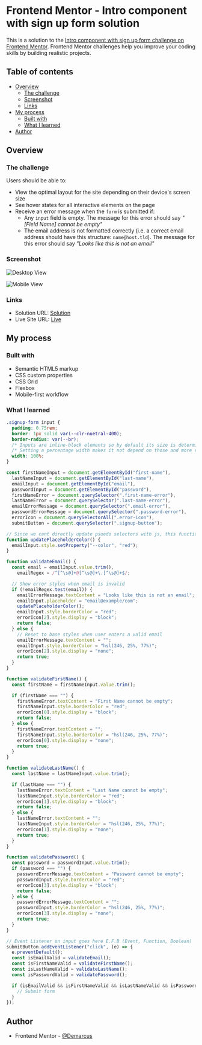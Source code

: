 # Frontend Mentor - Intro component with sign up form solution

This is a solution to the [Intro component with sign up form challenge on Frontend Mentor](https://www.frontendmentor.io/challenges/intro-component-with-signup-form-5cf91bd49edda32581d28fd1). Frontend Mentor challenges help you improve your coding skills by building realistic projects.

## Table of contents

- [Overview](#overview)
  - [The challenge](#the-challenge)
  - [Screenshot](#screenshot)
  - [Links](#links)
- [My process](#my-process)
  - [Built with](#built-with)
  - [What I learned](#what-i-learned)
- [Author](#author)

## Overview

### The challenge

Users should be able to:

- View the optimal layout for the site depending on their device's screen size
- See hover states for all interactive elements on the page
- Receive an error message when the `form` is submitted if:
  - Any `input` field is empty. The message for this error should say _"[Field Name] cannot be empty"_
  - The email address is not formatted correctly (i.e. a correct email address should have this structure: `name@host.tld`). The message for this error should say _"Looks like this is not an email"_

### Screenshot

![Desktop View](https://drive.google.com/uc?export=view&id=1W3WzePsGOaAi5JDJw9iYNsCVJHLp_Rsz)

![Mobile View](https://drive.google.com/uc?export=view&id=1pYOmjPEi2-jvDmPZR348zKdXz4xr7Ohn)

### Links

- Solution URL: [Solution](https://your-solution-url.com)
- Live Site URL: [Live](https://your-live-site-url.com)

## My process

### Built with

- Semantic HTML5 markup
- CSS custom properties
- CSS Grid
- Flexbox
- Mobile-first workflow

### What I learned

```css
.signup-form input {
  padding: 0.75rem;
  border: 1px solid var(--clr-nuetral-400);
  border-radius: var(--br);
  /* Inputs are inline-block elements so by default its size is determined by its content, padding, margin, etc. */
  /* Setting a percentage width makes it not depend on those and more responsive  */
  width: 100%;
}
```

```js
const firstNameInput = document.getElementById("first-name"),
  lastNameInput = document.getElementById("last-name"),
  emailInput = document.getElementById("email"),
  passwordInput = document.getElementById("password"),
  firstNameError = document.querySelector(".first-name-error"),
  lastNameError = document.querySelector(".last-name-error"),
  emailErrorMessage = document.querySelector(".email-error"),
  passwordErrorMessage = document.querySelector(".password-error"),
  errorIcon = document.querySelectorAll(".error-icon"),
  submitButton = document.querySelector(".signup-button");

// Since we cant directly update psuedo selectors with js, this function updates the css variable
function updatePlaceholderColor() {
  emailInput.style.setProperty("--color", "red");
}

function validateEmail() {
  const email = emailInput.value.trim(),
    emailRegex = /^[^\s@]+@[^\s@]+\.[^\s@]+$/;

  // Show error styles when email is invalid
  if (!emailRegex.test(email)) {
    emailErrorMessage.textContent = "Looks like this is not an email";
    emailInput.placeholder = "email@example/com";
    updatePlaceholderColor();
    emailInput.style.borderColor = "red";
    errorIcon[2].style.display = "block";
    return false;
  } else {
    // Reset to base styles when user enters a valid email
    emailErrorMessage.textContent = "";
    emailInput.style.borderColor = "hsl(246, 25%, 77%)";
    errorIcon[2].style.display = "none";
    return true;
  }
}

function validateFirstName() {
  const firstName = firstNameInput.value.trim();

  if (firstName === "") {
    firstNameError.textContent = "First Name cannot be empty";
    firstNameInput.style.borderColor = "red";
    errorIcon[0].style.display = "block";
    return false;
  } else {
    firstNameError.textContent = "";
    firstNameInput.style.borderColor = "hsl(246, 25%, 77%)";
    errorIcon[0].style.display = "none";
    return true;
  }
}

function validateLastName() {
  const lastName = lastNameInput.value.trim();

  if (lastName === "") {
    lastNameError.textContent = "Last Name cannot be empty";
    lastNameInput.style.borderColor = "red";
    errorIcon[1].style.display = "block";
    return false;
  } else {
    lastNameError.textContent = "";
    lastNameInput.style.borderColor = "hsl(246, 25%, 77%)";
    errorIcon[1].style.display = "none";
    return true;
  }
}

function validatePassword() {
  const password = passwordInput.value.trim();
  if (password === "") {
    passwordErrorMessage.textContent = "Password cannot be empty";
    passwordInput.style.borderColor = "red";
    errorIcon[3].style.display = "block";
    return false;
  } else {
    passwordErrorMessage.textContent = "";
    passwordInput.style.borderColor = "hsl(246, 25%, 77%)";
    errorIcon[3].style.display = "none";
    return true;
  }
}

// Event Listener on input goes here E.F.B (Event, Function, Boolean)
submitButton.addEventListener("click", (e) => {
  e.preventDefault();
  const isEmailValid = validateEmail();
  const isFirstNameValid = validateFirstName();
  const isLastNameValid = validateLastName();
  const isPasswordValid = validatePassword();

  if (isEmailValid && isFirstNameValid && isLastNameValid && isPasswordValid) {
    // Submit form
  }
});
```

## Author

- Frontend Mentor - [@Demarcus](https://www.frontendmentor.io/profile/Demarcus11)
